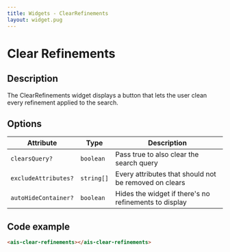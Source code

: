 ```yaml
---
title: Widgets - ClearRefinements
layout: widget.pug
---
```


# Clear Refinements

## Description

The ClearRefinements widget displays a button that lets the user clean every refinement applied to the search.

## Options

| Attribute            | Type       | Description
| -                    | -          | -
| `clearsQuery?`       | `boolean`  | Pass true to also clear the search query
| `excludeAttributes?` | `string[]` | Every attributes that should not be removed on clears
| `autoHideContainer?` | `boolean`  | Hides the widget if there's no refinements to display

## Code example

```html
<ais-clear-refinements></ais-clear-refinements>
```
